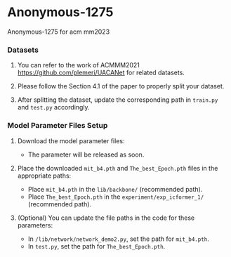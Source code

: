 # Anonymous-1275
Anonymous-1275 for acm mm2023

### Datasets
1. You can refer to the work of ACMMM2021 https://github.com/plemeri/UACANet for related datasets.

2. Please follow the Section 4.1 of the paper to properly split your dataset. 
3. After splitting the dataset, update the corresponding path in `train.py` and `test.py` accordingly.



### Model Parameter Files Setup
1. Download the model parameter files:
   - The parameter will be released as soon.

2. Place the downloaded `mit_b4.pth` and `The_best_Epoch.pth` files in the appropriate paths:
   - Place `mit_b4.pth` in the `lib/backbone/` (recommended path).
   - Place `The_best_Epoch.pth` in the `experiment/exp_icformer_1/` (recommended path).

3. (Optional) You can update the file paths in the code for these parameters:

   - In `/lib/network/network_demo2.py`, set the path for `mit_b4.pth`.
   - In `test.py`, set the path for `The_best_Epoch.pth`.



